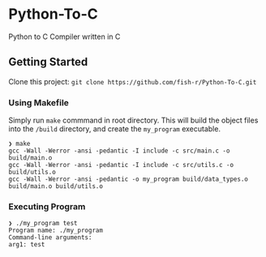 # Python-To-C
Python to C Compiler written in C

## Getting Started
Clone this project:
`git clone https://github.com/fish-r/Python-To-C.git`

### Using Makefile
Simply run `make` commmand in root directory. This will build the object files into the `/build` directory, and create the `my_program` executable.
```
❯ make
gcc -Wall -Werror -ansi -pedantic -I include -c src/main.c -o build/main.o
gcc -Wall -Werror -ansi -pedantic -I include -c src/utils.c -o build/utils.o
gcc -Wall -Werror -ansi -pedantic -o my_program build/data_types.o build/main.o build/utils.o
```

### Executing Program
```
❯ ./my_program test
Program name: ./my_program
Command-line arguments:
arg1: test
```

